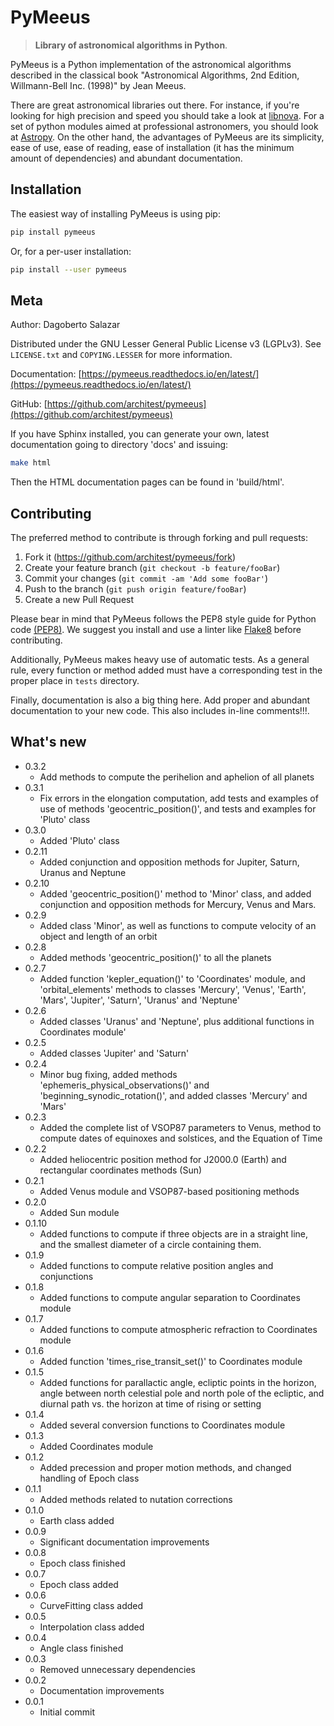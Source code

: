 # PyMeeus
> **Library of astronomical algorithms in Python**.

PyMeeus is a Python implementation of the astronomical algorithms described in
the classical book "Astronomical Algorithms, 2nd Edition, Willmann-Bell Inc.
(1998)" by Jean Meeus.

There are great astronomical libraries out there. For instance, if you're
looking for high precision and speed you should take a look at
[libnova](http://libnova.sourceforge.net/). For a set of python modules aimed
at professional astronomers, you should look at [Astropy](http://www.astropy.org/).
On the other hand, the advantages of PyMeeus are its simplicity, ease of use,
ease of reading, ease of installation (it has the minimum amount of
dependencies) and abundant documentation.

## Installation

The easiest way of installing PyMeeus is using pip:

```sh
pip install pymeeus
```

Or, for a per-user installation:

```sh
pip install --user pymeeus
```

## Meta

Author: Dagoberto Salazar

Distributed under the GNU Lesser General Public License v3 (LGPLv3). See
``LICENSE.txt`` and ``COPYING.LESSER`` for more information.

Documentation: [https://pymeeus.readthedocs.io/en/latest/](https://pymeeus.readthedocs.io/en/latest/)

GitHub: [https://github.com/architest/pymeeus](https://github.com/architest/pymeeus)

If you have Sphinx installed, you can generate your own, latest documentation going to directory 'docs' and issuing:

```sh
make html
```

Then the HTML documentation pages can be found in 'build/html'.

## Contributing

The preferred method to contribute is through forking and pull requests:

1. Fork it (<https://github.com/architest/pymeeus/fork>)
2. Create your feature branch (`git checkout -b feature/fooBar`)
3. Commit your changes (`git commit -am 'Add some fooBar'`)
4. Push to the branch (`git push origin feature/fooBar`)
5. Create a new Pull Request

Please bear in mind that PyMeeus follows the PEP8 style guide for Python code
[(PEP8)](https://www.python.org/dev/peps/pep-0008/?). We suggest you install
and use a linter like [Flake8](http://flake8.pycqa.org/en/latest/) before
contributing.

Additionally, PyMeeus makes heavy use of automatic tests. As a general rule,
every function or method added must have a corresponding test in the proper
place in `tests` directory.

Finally, documentation is also a big thing here. Add proper and abundant
documentation to your new code. This also includes in-line comments!!!.

## What's new

* 0.3.2
    * Add methods to compute the perihelion and aphelion of all planets
* 0.3.1
    * Fix errors in the elongation computation, add tests and examples of use of methods 'geocentric_position()', and tests and examples for 'Pluto' class
* 0.3.0
    * Added 'Pluto' class
* 0.2.11
    * Added conjunction and opposition methods for Jupiter, Saturn, Uranus and Neptune
* 0.2.10
    * Added 'geocentric_position()' method to 'Minor' class, and added conjunction and opposition methods for Mercury, Venus and Mars.
* 0.2.9
    * Added class 'Minor', as well as functions to compute velocity of an object and length of an orbit
* 0.2.8
    * Added methods 'geocentric_position()' to all the planets
* 0.2.7
    * Added function 'kepler_equation()' to 'Coordinates' module, and 'orbital_elements' methods to classes 'Mercury', 'Venus', 'Earth', 'Mars', 'Jupiter', 'Saturn', 'Uranus' and 'Neptune'
* 0.2.6
    * Added classes 'Uranus' and 'Neptune', plus additional functions in Coordinates module'
* 0.2.5
    * Added classes 'Jupiter' and 'Saturn'
* 0.2.4
    * Minor bug fixing, added methods 'ephemeris_physical_observations()' and 'beginning_synodic_rotation()', and added classes 'Mercury' and 'Mars'
* 0.2.3
    * Added the complete list of VSOP87 parameters to Venus, method to compute dates of equinoxes and solstices, and the Equation of Time
* 0.2.2
    * Added heliocentric position method for J2000.0 (Earth) and rectangular coordinates methods (Sun)
* 0.2.1
    * Added Venus module and VSOP87-based positioning methods
* 0.2.0
    * Added Sun module
* 0.1.10
    * Added functions to compute if three objects are in a straight line, and the smallest diameter of a circle containing them.
* 0.1.9
    * Added functions to compute relative position angles and conjunctions
* 0.1.8
    * Added functions to compute angular separation to Coordinates module
* 0.1.7
    * Added functions to compute atmospheric refraction to Coordinates module
* 0.1.6
    * Added function 'times_rise_transit_set()' to Coordinates module
* 0.1.5
    * Added functions for parallactic angle, ecliptic points in the horizon, angle between north celestial pole and north pole of the ecliptic, and diurnal path vs. the horizon at time of rising or setting
* 0.1.4
    * Added several conversion functions to Coordinates module
* 0.1.3
    * Added Coordinates module
* 0.1.2
    * Added precession and proper motion methods, and changed handling of Epoch class
* 0.1.1
    * Added methods related to nutation corrections
* 0.1.0
    * Earth class added
* 0.0.9
    * Significant documentation improvements
* 0.0.8
    * Epoch class finished
* 0.0.7
    * Epoch class added
* 0.0.6
    * CurveFitting class added
* 0.0.5
    * Interpolation class added
* 0.0.4
    * Angle class finished
* 0.0.3
    * Removed unnecessary dependencies
* 0.0.2
    * Documentation improvements
* 0.0.1
    * Initial commit

